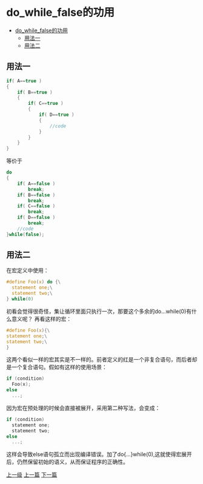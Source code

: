 # do_while_false的功用

<!-- @import "[TOC]" {cmd="toc" depthFrom=1 depthTo=6 orderedList=false} -->
<!-- code_chunk_output -->

* [do_while_false的功用](#do_while_false的功用)
	* [用法一](#用法一)
	* [用法二](#用法二)

<!-- /code_chunk_output -->

## 用法一
```cpp
if( A==true )  
{  
    if( B==true )  
    {  
        if( C==true )  
        {  
            if( D==true )  
            {  
                //code
            }  
        }  
    }  
}  
```
等价于
```cpp
do  
{  
    if( A==false )  
        break;  
    if( B==false )  
        break;  
    if( C==false )  
        break;  
    if( D==false )  
        break;  
    //code
}while(false);
```

## 用法二
在宏定义中使用：
```c
#define Foo(x) do {\
  statement one;\
  statement two;\
} while(0)
```
初看会觉得很奇怪，集让循环里面只执行一次，那要这个多余的do...while(0)有什么意义呢？
再看这样的宏：
```c
#define Foo(x){\
statement one;\
statement two;\
}
```
这两个看似一样的宏其实是不一样的。前者定义的红是一个非复合语句，而后者却是一个复合语句。假如有这样的使用场景：
```c
if (condition)
  Foo(x);
else
  ...;
```

因为宏在预处理的时候会直接被展开，采用第二种写法，会变成：
```c
if (condition)
  statement one;
  statement two;
else
  ...;
```
这样会导致else语句孤立而出现编译错误。加了do{...}while(0),这就使得宏展开后，仍然保留初始的语义，从而保证程序的正确性。


[上一级](base.md)
[上一篇](develop_care_detail.md)
[下一篇](function_arg_stack.md)
